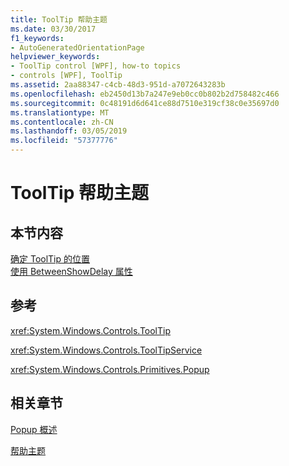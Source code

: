 ```yaml
---
title: ToolTip 帮助主题
ms.date: 03/30/2017
f1_keywords:
- AutoGeneratedOrientationPage
helpviewer_keywords:
- ToolTip control [WPF], how-to topics
- controls [WPF], ToolTip
ms.assetid: 2aa88347-c4cb-48d3-951d-a7072643283b
ms.openlocfilehash: eb2450d13b7a247e9eb0cc0b802b2d758482c466
ms.sourcegitcommit: 0c48191d6d641ce88d7510e319cf38c0e35697d0
ms.translationtype: MT
ms.contentlocale: zh-CN
ms.lasthandoff: 03/05/2019
ms.locfileid: "57377776"
---
```

# <a name="tooltip-how-to-topics"></a>ToolTip 帮助主题
## <a name="in-this-section"></a>本节内容  
 [确定 ToolTip 的位置](how-to-position-a-tooltip.md)  
  [使用 BetweenShowDelay 属性](how-to-use-the-betweenshowdelay-property.md)  
  
## <a name="reference"></a>参考  
 <xref:System.Windows.Controls.ToolTip>  
  
 <xref:System.Windows.Controls.ToolTipService>  
  
 <xref:System.Windows.Controls.Primitives.Popup>  
  
## <a name="related-sections"></a>相关章节  
 [Popup 概述](popup-overview.md)  
  
 [帮助主题](popup-how-to-topics.md)

